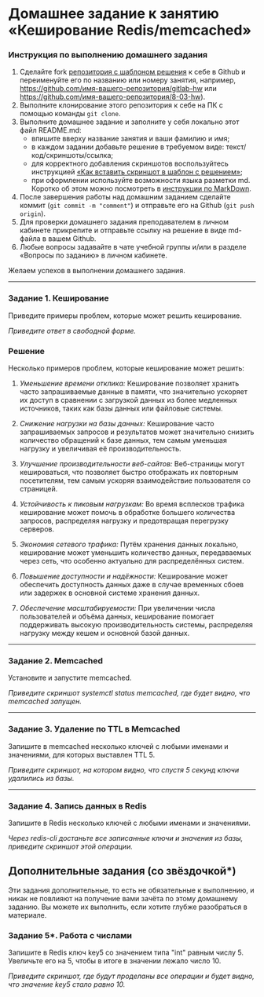# Домашнее задание к занятию «Кеширование Redis/memcached»

### Инструкция по выполнению домашнего задания

1. Сделайте fork [репозитория c шаблоном решения](https://github.com/netology-code/sys-pattern-homework) к себе в Github и переименуйте его по названию или номеру занятия, например, https://github.com/имя-вашего-репозитория/gitlab-hw или https://github.com/имя-вашего-репозитория/8-03-hw).
2. Выполните клонирование этого репозитория к себе на ПК с помощью команды `git clone`.
3. Выполните домашнее задание и заполните у себя локально этот файл README.md:
   - впишите вверху название занятия и ваши фамилию и имя;
   - в каждом задании добавьте решение в требуемом виде: текст/код/скриншоты/ссылка;
   - для корректного добавления скриншотов воспользуйтесь инструкцией [«Как вставить скриншот в шаблон с решением»](https://github.com/netology-code/sys-pattern-homework/blob/main/screen-instruction.md);
   - при оформлении используйте возможности языка разметки md. Коротко об этом можно посмотреть в [инструкции по MarkDown](https://github.com/netology-code/sys-pattern-homework/blob/main/md-instruction.md).
4. После завершения работы над домашним заданием сделайте коммит (`git commit -m "comment"`) и отправьте его на Github (`git push origin`).
5. Для проверки домашнего задания преподавателем в личном кабинете прикрепите и отправьте ссылку на решение в виде md-файла в вашем Github.
6. Любые вопросы задавайте в чате учебной группы и/или в разделе «Вопросы по заданию» в личном кабинете.

Желаем успехов в выполнении домашнего задания.

---

### Задание 1. Кеширование 

Приведите примеры проблем, которые может решить кеширование. 

*Приведите ответ в свободной форме.*

### Решение

Несколько примеров проблем, которые кеширование может решить:

1) *Уменьшение времени отклика:* Кеширование позволяет хранить часто запрашиваемые данные в памяти, что значительно ускоряет их доступ в сравнении с загрузкой данных из более медленных источников, таких как базы данных или файловые системы.

2) *Снижение нагрузки на базы данных:* Кеширование часто запрашиваемых запросов и результатов может значительно снизить количество обращений к базе данных, тем самым уменьшая нагрузку и увеличивая её производительность.

3) *Улучшение производительности веб-сайтов:* Веб-страницы могут кешироваться, что позволяет быстро отображать их повторным посетителям, тем самым ускоряя взаимодействие пользователя со страницей.

4) *Устойчивость к пиковым нагрузкам:* Во время всплесков трафика кеширование может помочь в обработке большего количества запросов, распределяя нагрузку и предотвращая перегрузку серверов.

5) *Экономия сетевого трафика:* Путём хранения данных локально, кеширование может уменьшить количество данных, передаваемых через сеть, что особенно актуально для распределённых систем.

6) *Повышение доступности и надёжности:* Кеширование может обеспечить доступность данных даже в случае временных сбоев или задержек в основной системе хранения данных.

7) *Обеспечение масштабируемости:* При увеличении числа пользователей и объёма данных, кеширование помогает поддерживать высокую производительность системы, распределяя нагрузку между кешем и основной базой данных.

---

### Задание 2. Memcached

Установите и запустите memcached.

*Приведите скриншот systemctl status memcached, где будет видно, что memcached запущен.*

---

### Задание 3. Удаление по TTL в Memcached

Запишите в memcached несколько ключей с любыми именами и значениями, для которых выставлен TTL 5. 

*Приведите скриншот, на котором видно, что спустя 5 секунд ключи удалились из базы.*

---

### Задание 4. Запись данных в Redis

Запишите в Redis несколько ключей с любыми именами и значениями. 

*Через redis-cli достаньте все записанные ключи и значения из базы, приведите скриншот этой операции.*


## Дополнительные задания (со звёздочкой*)
Эти задания дополнительные, то есть не обязательные к выполнению, и никак не повлияют на получение вами зачёта по этому домашнему заданию. Вы можете их выполнить, если хотите глубже разобраться в материале.

### Задание 5*. Работа с числами 

Запишите в Redis ключ key5 со значением типа "int" равным числу 5. Увеличьте его на 5, чтобы в итоге в значении лежало число 10.  

*Приведите скриншот, где будут проделаны все операции и будет видно, что значение key5 стало равно 10.*
